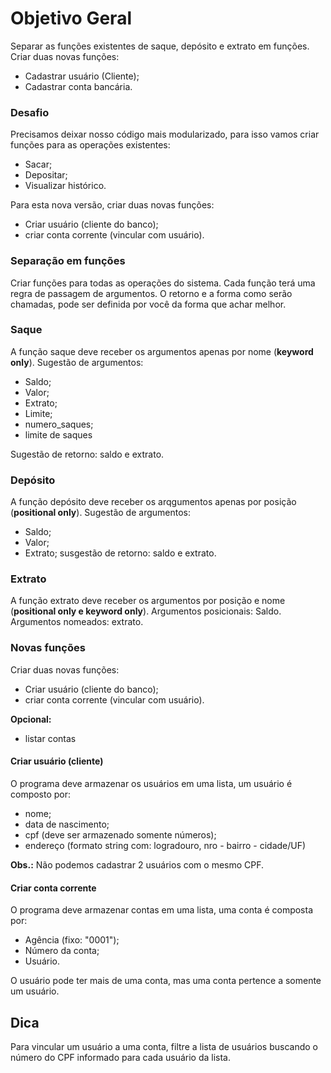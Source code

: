 # Objetivo Geral

Separar as funções existentes de saque, depósito e extrato em funções. Criar duas novas funções:

- Cadastrar usuário (Cliente);
- Cadastrar conta bancária.

### Desafio

Precisamos deixar nosso código mais modularizado, para isso vamos criar funções para as operações existentes:

- Sacar;
- Depositar;
- Visualizar histórico.

Para esta nova versão, criar duas novas funções:

- Criar usuário (cliente do banco);
- criar conta corrente (vincular com usuário).

### Separação em funções

Criar funções para todas as operações do sistema.
Cada função terá uma regra de passagem de argumentos. O retorno e a forma como serão chamadas, pode ser definida por você da forma que achar melhor.

### Saque

A função saque deve receber os argumentos apenas por nome (**keyword only**).
Sugestão de argumentos:

- Saldo;
- Valor;
- Extrato;
- Limite;
- numero_saques;
- limite de saques

Sugestão de retorno: saldo e extrato.

### Depósito

A função depósito deve receber os arqgumentos apenas por posição (**positional only**).
Sugestão de argumentos:

- Saldo;
- Valor;
- Extrato;
  susgestão de retorno: saldo e extrato.

### Extrato

A função extrato deve receber os argumentos por posição e nome (**positional only e keyword only**).
Argumentos posicionais: Saldo.
Argumentos nomeados: extrato.

### Novas funções

Criar duas novas funções:

- Criar usuário (cliente do banco);
- criar conta corrente (vincular com usuário).

**Opcional:**

- listar contas

#### Criar usuário (cliente)

O programa deve armazenar os usuários em uma lista, um usuário é composto por:

- nome;
- data de nascimento;
- cpf (deve ser armazenado somente números);
- endereço (formato string com: logradouro, nro - bairro - cidade/UF)

**Obs.:** Não podemos cadastrar 2 usuários com o mesmo CPF.

#### Criar conta corrente

O programa deve armazenar contas em uma lista, uma conta é composta por:

- Agência (fixo: "0001");
- Número da conta;
- Usuário.

O usuário pode ter mais de uma conta, mas uma conta pertence a somente um usuário.

## Dica

Para vincular um usuário a uma conta, filtre a lista de usuários buscando o número do CPF informado para cada usuário da lista.
